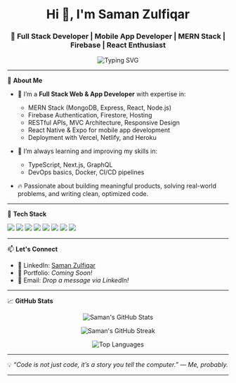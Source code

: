 <h1 align="center">Hi 👋, I'm Saman Zulfiqar</h1>
<h3 align="center">🚀 Full Stack Developer | Mobile App Developer | MERN Stack | Firebase | React Enthusiast</h3>

<p align="center">
  <img src="https://readme-typing-svg.herokuapp.com?font=Fira+Code&duration=4000&pause=1000&color=4AF389&center=true&vCenter=true&width=435&lines=Passionate+Full+Stack+Developer;React+%7C+Node.js+%7C+MongoDB+Lover;Firebase+%7C+App+Dev+%7C+API+Integration;Building+Smart+Web+%26+Mobile+Solutions" alt="Typing SVG" />
</p>

---

🌟 **About Me**

- 💼 I’m a **Full Stack Web & App Developer** with expertise in:
  - MERN Stack (MongoDB, Express, React, Node.js)
  - Firebase Authentication, Firestore, Hosting
  - RESTful APIs, MVC Architecture, Responsive Design
  - React Native & Expo for mobile app development
  - Deployment with Vercel, Netlify, and Heroku

- 🌱 I’m always learning and improving my skills in:
  - TypeScript, Next.js, GraphQL
  - DevOps basics, Docker, CI/CD pipelines

- 🔥 Passionate about building meaningful products, solving real-world problems, and writing clean, optimized code.

---

🚀 **Tech Stack**

<p align="left">
  <img src="https://img.shields.io/badge/Code-JavaScript-informational?style=flat&logo=javascript" />
  <img src="https://img.shields.io/badge/Frontend-React-informational?style=flat&logo=react" />
  <img src="https://img.shields.io/badge/Backend-Node.js-informational?style=flat&logo=node.js" />
  <img src="https://img.shields.io/badge/Database-MongoDB-informational?style=flat&logo=mongodb" />
  <img src="https://img.shields.io/badge/AppDev-ReactNative-informational?style=flat&logo=react" />
  <img src="https://img.shields.io/badge/Auth-Firebase-informational?style=flat&logo=firebase" />
  <img src="https://img.shields.io/badge/Tools-GitHub-informational?style=flat&logo=github" />
  <img src="https://img.shields.io/badge/Hosting-Vercel-informational?style=flat&logo=vercel" />
</p>

---

📫 **Let's Connect**

- 💼 LinkedIn: [Saman Zulfiqar](https://www.linkedin.com/in/saman-zulfiqar-aa7920304/)
- 📂 Portfolio: *Coming Soon!*
- 📨 Email: *Drop a message via LinkedIn!*

---

📈 **GitHub Stats**

<p align="center">
  <img src="https://github-readme-stats.vercel.app/api?username=saman-zulfiqar&show_icons=true&theme=radical" alt="Saman's GitHub Stats" />
</p>
<p align="center">
  <img src="https://github-readme-streak-stats.herokuapp.com/?user=saman-zulfiqar&theme=radical" alt="Saman's GitHub Streak" />
</p>
<p align="center">
  <img src="https://github-readme-stats.vercel.app/api/top-langs/?username=saman-zulfiqar&layout=compact&theme=radical" alt="Top Languages" />
</p>

---

💡 *“Code is not just code, it’s a story you tell the computer.” — Me, probably.*

---

